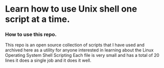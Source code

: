 # Learn how to use Unix shell one script at a time.


### How to use this repo.

This repo is an open source collection of scripts that I have used and archived here as a utility for 
anyone interested in learning about the Linux Operating System Shell Scripting 
Each file is very small and has a total of 20 lines it does a single job and it does it well.

